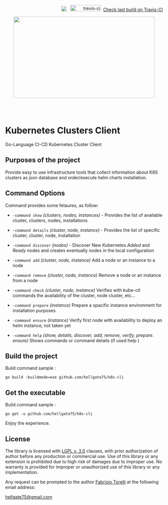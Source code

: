 <p align="right">
 <img src="https://github.com/hellgate75/k8s-cli/workflows/Go/badge.svg?branch=master"></img>
&nbsp;&nbsp;<img src="https://api.travis-ci.com/hellgate75/k8s-cli.svg?branch=master" alt="trevis-ci" width="98" height="20" />&nbsp;&nbsp;<a href="https://travis-ci.com/hellgate75/k8s-cli">Check last build on Travis-CI</a>
 </p>
<p align="center">
<image width="450" height="260" src="images/k8s-logo.png">
</p>
<br/>
<br/>

# Kubernetes Clusters Client
Go-Language CI-CD Kubernetes Cluster Client

## Purposes of the project

Provide easy to use infrastructure tools that collect information about K8S clusters as json database and order/execute helm charts installation.


## Command Options

Command provides some fetaures, as follow:

* `-command show` *(clusters, nodes, instances)* - Provides the list of available cluster, clusters, nodes, installations

* `-command details` *(cluster, node, instance)* - Provides the list of specific cluster, cluster, node, installation

* `-command discover` *(nodes)* - Discover New Kubernetes *Added* and *Ready* nodes and creates eventually nodes in the local configuration

* `-command add` *(cluster, node, instance)* Add  a node or an instance to a node

* `-command remove` *(cluster, node, instance)* Remove  a node or an instance from a node

* `-command check` *(cluster, node, instance)* Verifies with kube-ctl commands the availability of the cluster, node cluster, etc...

* `-command prepare` *(instance)*  Prepare a spacific  instance environment for installation purposes

* `-command ensure` *(instance)* Verify first node with availability to deploy an helm instance, not taken yet

* `-command help` *(show, details, discover, add, remove, verify, prepare. ensure)* Shows commands or command details (if used help <command>)


## Build the project

Build command sample :
```
go build -buildmode=exe github.com/hellgate75/k8s-cli
```

## Get the executable

Build command sample :
```
go get -u github.com/hellgate75/k8s-cli
```

Enjoy the experience.

## License

The library is licensed with [LGPL v. 3.0](/LICENSE) clauses, with prior authorization of author before any production or commercial use. Use of this library or any extension is prohibited due to high risk of damages due to improper use. No warranty is provided for improper or unauthorized use of this library or any implementation.

Any request can be prompted to the author [Fabrizio Torelli](https://www.linkedin.com/in/fabriziotorelli) at the following email address:

[hellgate75@gmail.com](mailto:hellgate75@gmail.com)

